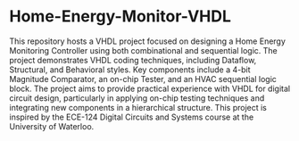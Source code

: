 # Home-Energy-Monitor-VHDL

This repository hosts a VHDL project focused on designing a Home Energy Monitoring Controller using both combinational and sequential logic. The project demonstrates VHDL coding techniques, including Dataflow, Structural, and Behavioral styles. Key components include a 4-bit Magnitude Comparator, an on-chip Tester, and an HVAC sequential logic block. The project aims to provide practical experience with VHDL for digital circuit design, particularly in applying on-chip testing techniques and integrating new components in a hierarchical structure. This project is inspired by the ECE-124 Digital Circuits and Systems course at the University of Waterloo.
